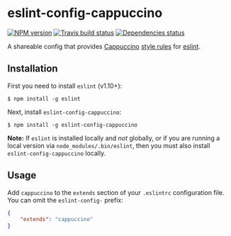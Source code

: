 eslint-config-cappuccino
========================

[![NPM version][npm-image]][npm-url]
[![Travis build status][travis-image]][travis-url]
[![Dependencies status][dependencies-image]][dependencies-url]

A shareable config that provides [Cappuccino][] [style rules][style-rules] for [eslint](http://eslint.org).


## Installation

First you need to install `eslint` (v1.10+):

```
$ npm install -g eslint
```

Next, install `eslint-config-cappuccino`:

```
$ npm install -g eslint-config-cappuccino
```

**Note:** If `eslint` is installed locally and *not* globally, or if you are running a local version via `node_modules/.bin/eslint`, then you must also install `eslint-config-cappuccino` locally.


## Usage

Add `cappuccino` to the `extends` section of your `.eslintrc` configuration file. You can omit the `eslint-config-` prefix:

```json
{
    "extends": "cappuccino"
}
```

[Cappuccino]: http://cappuccino.org
[style-rules]: https://github.com/cappuccino/cappuccino/blob/master/CONTRIBUTING.md#cappuccino-coding-style-guidelines

[npm-image]: http://img.shields.io/npm/v/eslint-config-cappuccino.svg?style=flat-square
[npm-url]: https://npmjs.org/package/eslint-config-cappuccino

[travis-image]: https://img.shields.io/travis/cappuccino/eslint-config-cappuccino.svg?style=flat-square
[travis-url]: https://travis-ci.org/cappuccino/eslint-config-cappuccino

[dependencies-image]: https://img.shields.io/gemnasium/cappuccino/eslint-config-cappuccino.svg?style=flat-square
[dependencies-url]: https://gemnasium.com/cappuccino/eslint-config-cappuccino#development-dependencies
